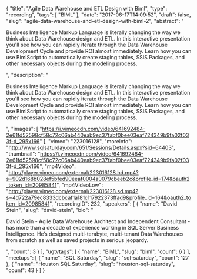 {
  "title": "Agile Data Warehouse and ETL Design with Biml",
  "type": "recording",
  "tags": [
    "BIML"
  ],
  "date": "2017-06-17T14:09:52",
  "draft": false,
  "slug": "agile-data-warehouse-and-etl-design-with-biml-2",
  "abstract": "<p>Business Intelligence Markup Language is literally changing the way we think about Data Warehouse design and ETL. In this interactive presentation you'll see how you can rapidly iterate through the Data Warehouse Development Cycle and provide ROI almost immediately.  Learn how you can use BimlScript to automatically create staging tables, SSIS Packages, and other necessary objects during the modeling process.</p>",
  "description": "<p>Business Intelligence Markup Language is literally changing the way we think about Data Warehouse design and ETL. In this interactive presentation you'll see how you can rapidly iterate through the Data Warehouse Development Cycle and provide ROI almost immediately.  Learn how you can use BimlScript to automatically create staging tables, SSIS Packages, and other necessary objects during the modeling process.</p>",
  "images": [
    "https://i.vimeocdn.com/video/641692484-2e61fd52598cf58c72c06ab440eab9ec37fabf0bee03eaf724349b9fa02f033f-d_295x166"
  ],
  "vimeo": "223016128",
  "moreinfo": "http://www.sqlsaturday.com/651/Sessions/Details.aspx?sid=64403",
  "thumbnail": "https://i.vimeocdn.com/video/641692484-2e61fd52598cf58c72c06ab440eab9ec37fabf0bee03eaf724349b9fa02f033f-d_295x166",
  "mp4Video": "http://player.vimeo.com/external/223016128.hd.mp4?s=902d168b028ef5bfed90eeaf0004a0079cbeeb2c&profile_id=174&oauth2_token_id=20985841",
  "mp4VideoLow": "http://player.vimeo.com/external/223016128.sd.mp4?s=4d722a79ec8333dcbcaf1a181c117922373ffad9&profile_id=164&oauth2_token_id=20985841",
  "recordingID": 232,
  "speakers": [
    {
      "name": "David Stein",
      "slug": "david-stein",
      "bio": "<p>David Stein - Agile Data Warehouse Architect and Independent Consultant - has more than a decade of experience working in SQL Server Business Intelligence. He’s designed multi-terabyte, multi-tenant Data Warehouses from scratch as well as saved projects in serious jeopardy.</p>",
      "count": 3
    }
  ],
  "ugtvtags": [
    {
      "name": "BIML",
      "slug": "biml",
      "count": 6
    }
  ],
  "meetups": [
    {
      "name": "SQL Saturday",
      "slug": "sql-saturday",
      "count": 127
    },
    {
      "name": "Houston SQL Saturday",
      "slug": "houston-sql-saturday",
      "count": 43
    }
  ]
}